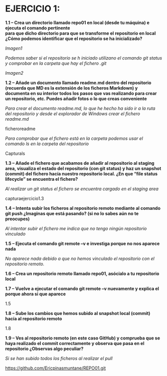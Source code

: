 

# EJERCICIO 1:
**1.1 – Crea un directorio llamado repo01 en local (desde tu máquina) e
ejecuta el comando pertinente  
para que dicho directorio para que se transforme el repositorio en local ¿Cómo
podemos identificar que el repositorio se ha inicializado?**

_Imagen1_

_Podemos saber si el repositorio se h iniciado utilizano el comando git status y comprobar en la carpeta que hay el fichero .git_

_Imagen2_

**1.2 – Añade un documento llamado readme.md dentro del repositorio (recuerda que MD es la extensión de los ficheros Markdown) y documenta en su interior todos los pasos que vas realizando para crear un repositorio, etc. Puedes añadir fotos o lo que creas conveniente**

_Para crear el documento readme.md, lo que he hecho ha sido ir a la ruta del repositorio y desde el explorador de Windows crear el fichero readme.md_

ficheroreadme

_Para comprobar que el fichero está en la carpeta podemos usar el comando ls en la carpeta del repositorio_

Capturals


**1.3 – Añade el fichero que acabamos de añadir al repositorio al staging area, visualiza el estado del repositorio (con git status) y haz un snapshot (commit) del fichero hacía nuestro repositorio local. ¿En que “file status lifecycle” se encuentra el fichero?**

_Al realizar un git status el fichero se encuentra cargado en el staging area_

capturaejercicio1.3

**1.4 – Intenta subir los ficheros al repositorio remoto mediante al comando git push ¿Imaginas que está pasando? (si no lo sabes aún no te preocupes)**

_Al intentar subir el fichero me indica que no tengo ningún repositorio vinculado_

**1.5 – Ejecuta el comando git remote –v e investiga porque no nos aparece nada**

_No aparece nada debido a que no hemos vinculado el repositorio con el repositorio remoto._

**1.6 – Crea un repositorio remoto llamado repo01, asócialo a tu repositorio local**



**1.7 – Vuelve a ejecutar el comando git remote –v nuevamente y explica el porque ahora si que aparece**

1.5

**1.8 – Sube los cambios que hemos subido al snapshot local (commit) hacía al repositorio remoto**


1.8


**1.9 – Ves al repositorio remoto (en este caso GitHub) y comprueba que se haya realizado el commit correctamente y observa que pasa en el repositorio ¿Observas algo peculiar?**

_Si se han subido todos los ficheros al realizar el pull_

https://github.com/Ericpinasmuntane/REPO01.git
